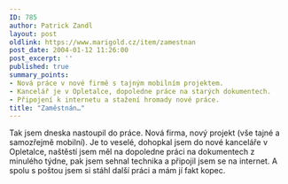 ```yaml
---
ID: 785
author: Patrick Zandl
layout: post
oldlink: https://www.marigold.cz/item/zamestnan
post_date: 2004-01-12 11:26:00
post_excerpt: ''
published: true
summary_points:
- Nová práce v nové firmě s tajným mobilním projektem.
- Kancelář je v Opletalce, dopoledne práce na starých dokumentech.
- Připojení k internetu a stažení hromady nové práce.
title: "Zaměstnán…"
---
```


Tak jsem dneska nastoupil do práce. Nová firma, nový projekt (vše tajné a samozřejmě mobilní). Je to veselé, dohopkal jsem do nové kanceláře v Opletalce, naštěstí jsem měl na dopoledne práci na dokumentech z minulého týdne, pak jsem sehnal technika a připojil jsem se na internet. A spolu s poštou jsem si stáhl další práci a mám jí fakt kopec.